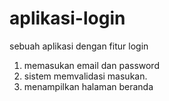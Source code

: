 # aplikasi-login
sebuah aplikasi dengan fitur login

1. memasukan email dan password
2. sistem memvalidasi masukan.
3. menampilkan halaman beranda
